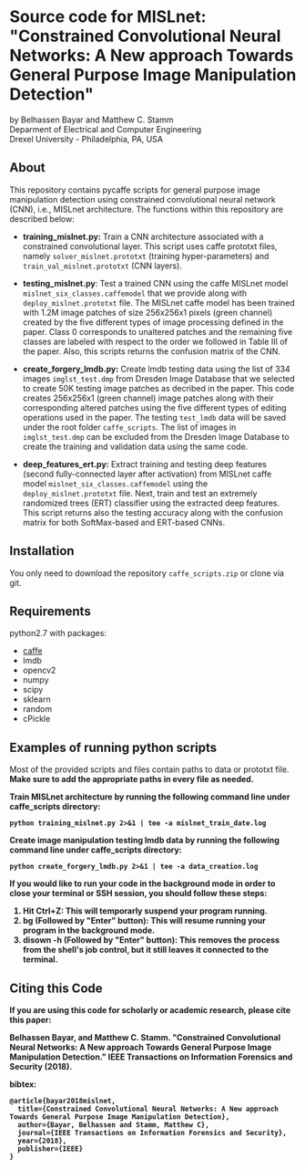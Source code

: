 # Source code for MISLnet: "Constrained Convolutional Neural Networks: A New approach Towards General Purpose Image Manipulation Detection"
by Belhassen Bayar and Matthew C. Stamm <br/>
Deparment of Electrical and Computer Engineering <br/>
Drexel University - Philadelphia, PA, USA

## About

This repository contains pycaffe scripts for general purpose image manipulation detection using constrained convolutional neural network (CNN), i.e., MISLnet architecture. The functions within this repository are described below:

- **training_mislnet.py:** Train a CNN architecture associated with a constrained convolutional layer. This script uses caffe prototxt files, namely `solver_mislnet.prototxt` (training hyper-parameters) and `train_val_mislnet.prototxt` (CNN layers).

- **testing_mislnet.py**: Test a trained CNN using the caffe MISLnet model `mislnet_six_classes.caffemodel` that we provide along with `deploy_mislnet.prototxt` file. The MISLnet caffe model has been trained with 1.2M image patches of size 256x256x1 pixels (green channel) created by the five different types of image processing defined in the paper. Class 0 corresponds to unaltered patches and the remaining five classes are labeled with respect to the order we followed in Table III of the paper. Also, this scripts returns the confusion matrix of the CNN.

- **create_forgery_lmdb.py:** Create lmdb testing data using the list of 334 images `imglst_test.dmp` from Dresden Image Database that we selected to create 50K testing image patches as decribed in the paper. This code creates 256x256x1 (green channel) image patches along with their corresponding altered patches using the five different types of editing operations used in the paper. The testing `test_lmdb` data will be saved under the root folder `caffe_scripts`. The list of images in `imglst_test.dmp` can be excluded from the Dresden Image Database to create the training and validation data using the same code.

- **deep_features_ert.py:** Extract training and testing deep features (second fully-connected layer after activation) from MISLnet caffe model `mislnet_six_classes.caffemodel` using the `deploy_mislnet.prototxt` file. Next, train and test an extremely randomized trees (ERT) classifier using the extracted deep features. This script returns also the testing accuracy along with the confusion matrix for both SoftMax-based and ERT-based CNNs.



## Installation

You only need to download the repository `caffe_scripts.zip` or clone via git.

## Requirements

python2.7 with packages:

- [caffe](https://github.com/BVLC/caffe)
- lmdb
- opencv2
- numpy
- scipy
- sklearn
- random
- cPickle

## Examples of running python scripts

Most of the provided scripts and files contain paths to data or prototxt file. <b/>
Make sure to add the appropriate paths in every file as needed.

Train MISLnet architecture by running the following command line under caffe_scripts directory:
```
python training_mislnet.py 2>&1 | tee -a mislnet_train_date.log
```
Create image manipulation testing lmdb data by running the following command line under caffe_scripts directory:
```
python create_forgery_lmdb.py 2>&1 | tee -a data_creation.log
```
If you would like to run your code in the background mode in order to close your terminal or SSH session, you should follow these steps:
1. Hit Ctrl+Z: This will temporarly suspend your program running.
2. bg (Followed by "Enter" button): This will resume running your program in the background mode.
3. disown -h (Followed by "Enter" button): This removes the process from the shell's job control, but it still leaves it connected to the terminal.

## Citing this Code

If you are using this code for scholarly or academic research, please cite this paper:

Belhassen Bayar, and Matthew C. Stamm. "Constrained Convolutional Neural Networks: A New approach Towards General Purpose Image Manipulation Detection." IEEE Transactions on Information Forensics and Security (2018).

bibtex:

```
@article{bayar2018mislnet,
  title={Constrained Convolutional Neural Networks: A New approach Towards General Purpose Image Manipulation Detection},
  author={Bayar, Belhassen and Stamm, Matthew C},
  journal={IEEE Transactions on Information Forensics and Security},
  year={2018},
  publisher={IEEE}
}
```
